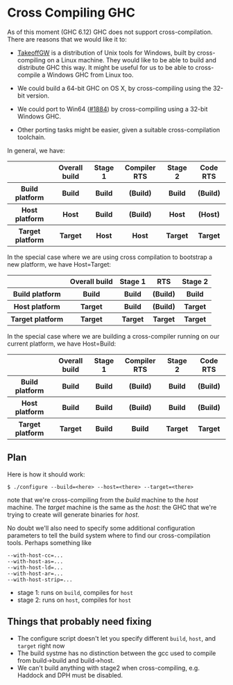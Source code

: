 # Cross Compiling GHC


As of this moment (GHC 6.12) GHC does not support cross-compilation.  There are reasons that we would like it to:

- [ TakeoffGW](http://takeoffgw.sourceforge.net/) is a distribution of Unix tools for Windows, built by cross-compiling on a Linux machine.  They would like to be able to build and distribute GHC this way.  It might be useful for us to be able to cross-compile a Windows GHC from Linux too.

- We could build a 64-bit GHC on OS X, by cross-compiling using the 32-bit version.

- We could port to Win64 ([\#1884](https://gitlab.haskell.org//ghc/ghc/issues/1884)) by cross-compiling using a 32-bit Windows GHC.

- Other porting tasks might be easier, given a suitable cross-compilation toolchain.


In general, we have:

<table><tr><th></th>
<th>Overall build</th>
<th>Stage 1</th>
<th>Compiler RTS</th>
<th>Stage 2</th>
<th>Code RTS
</th></tr>
<tr><th>Build platform </th>
<th>Build        </th>
<th>Build  </th>
<th>(Build)     </th>
<th>Build  </th>
<th>(Build) 
</th></tr>
<tr><th>Host platform  </th>
<th>Host         </th>
<th>Build  </th>
<th>(Build)     </th>
<th>Host   </th>
<th>(Host)  
</th></tr>
<tr><th>Target platform</th>
<th>Target       </th>
<th>Host   </th>
<th>Host        </th>
<th>Target </th>
<th>Target  
</th></tr></table>


In the special case where we are using cross compilation to bootstrap a new platform, we have Host=Target:

<table><tr><th></th>
<th>Overall build</th>
<th>Stage 1</th>
<th>RTS    </th>
<th>Stage 2
</th></tr>
<tr><th>Build platform </th>
<th>Build        </th>
<th>Build  </th>
<th>(Build)</th>
<th>Build  
</th></tr>
<tr><th>Host platform  </th>
<th>Target       </th>
<th>Build  </th>
<th>(Build)</th>
<th>Target 
</th></tr>
<tr><th>Target platform</th>
<th>Target       </th>
<th>Target </th>
<th>Target </th>
<th>Target 
</th></tr></table>


In the special case where we are building a cross-compiler running on our current platform, we have Host=Build:

<table><tr><th></th>
<th>Overall build</th>
<th>Stage 1</th>
<th>Compiler RTS</th>
<th>Stage 2</th>
<th>Code RTS
</th></tr>
<tr><th>Build platform </th>
<th>Build        </th>
<th>Build  </th>
<th>(Build)     </th>
<th>Build  </th>
<th>(Build) 
</th></tr>
<tr><th>Host platform  </th>
<th>Build        </th>
<th>Build  </th>
<th>(Build)     </th>
<th>Build  </th>
<th>(Build) 
</th></tr>
<tr><th>Target platform</th>
<th>Target       </th>
<th>Build  </th>
<th>Build       </th>
<th>Target </th>
<th>Target  
</th></tr></table>

## Plan


Here is how it should work:

```wiki
$ ./configure --build=<here> --host=<there> --target=<there>
```


note that we're cross-compiling from the *build* machine to the *host* machine.  The *target* machine is the same as the *host*: the GHC that we're trying to create will generate binaries for *host*.


No doubt we'll also need to specify some additional configuration parameters to tell the build system where to find our cross-compilation tools.  Perhaps something like

```wiki
--with-host-cc=...
--with-host-as=...
--with-host-ld=...
--with-host-ar=...
--with-host-strip=...
```

- stage 1: runs on `build`, compiles for `host`
- stage 2: runs on `host`, compiles for `host`

## Things that probably need fixing

- The configure script doesn't let you specify different `build`, `host`, and `target` right now
- The build systme has no distinction between the gcc used to compile from build-\>build and build-\>host.
- We can't build anything with stage2 when cross-compiling, e.g. Haddock and DPH must be disabled.
